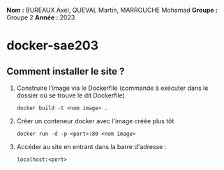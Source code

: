 **Nom    :** BUREAUX Axel, QUEVAL Martin, MARROUCHE Mohamad
**Groupe :** Groupe 2
**Année  :** 2023

# docker-sae203

## Comment installer le site ?

1. Construire l'image via le Dockerfile (commande à exécuter dans le dossier où se trouve le dit Dockerfile)

       docker build -t <nom image> .

2. Créer un conteneur docker avec l'image créée plus tôt

       docker run -d -p <port>:80 <nom image>
       
3. Accéder au site en entrant dans la barre d'adresse :

       localhost:<port>
